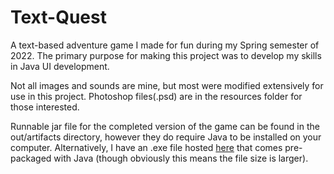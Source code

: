 # Text-Quest

A text-based adventure game I made for fun during my Spring semester of 2022. The primary purpose for making this project was to develop my skills in Java UI development.

Not all images and sounds are mine, but most were modified extensively for use in this project. Photoshop files(.psd) are in the resources folder for those interested.

Runnable jar file for the completed version of the game can be found in the out/artifacts directory, however they do require Java to be installed on your computer. Alternatively, I have an .exe file hosted [here](https://drive.google.com/file/d/1EJDvMEZi16miWpHT72GNIK_eF1fmNWxD/view?usp=sharing) that comes pre-packaged with Java (though obviously this means the file size is larger). 

